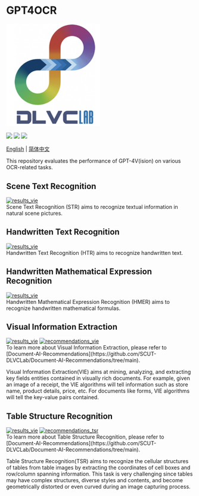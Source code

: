 # GPT4OCR

<div align="left">
  <p>
      <img width="50%" src="images/DLVC.png"></a>
  </p>

  <a href=""><img src="https://img.shields.io/github/stars/{SCUT-DLVCLab}/{GPT4OCR}.svg"></a>
  <a href=""><img src="https://img.shields.io/github/issues/{SCUT-DLVCLab}/{GPT4OCR}.svg"></a>
  <a href=""><img src="https://img.shields.io/github/issues-pr/{SCUT-DLVCLab}/{GPT4OCR}.svg"></a>

[English](README.md) | [简体中文](README.zh-CN.md)
<br>

This repository evaluates the performance of GPT-4V(ision) on various OCR-related tasks. 

<!-- <div>
    <a href=""><img src="https://img.shields.io/badge/-Run on gradio-orange" alt="gradio"></a>
</div> -->


<h2>Scene Text Recognition</h2>
<div>
    <a href="results/str/results_str.md"><img src="https://img.shields.io/badge/Evaluation- 🗒️Results-blue" alt="results_vie"></a>
</div>
<div align="left">
Scene Text Recognition (STR) aims to recognize textual information in natural scene pictures.
<div align="left">
<h2>Handwritten Text Recognition</h2>
<div>
    <a href="results/htr/result_htr.md"><img src="https://img.shields.io/badge/Evaluation- 🗒️Results-blue" alt="results_vie"></a>
<div align="left">
Handwritten Text Recognition (HTR) aims to recognize handwritten text.
</div>
<div align="left">
<h2>Handwritten Mathematical Expression Recognition</h2>
<div>
    <a href="results/hmer/results_hmer.md"><img src="https://img.shields.io/badge/Evaluation- 🗒️Results-blue" alt="results_vie"></a>
<div align="left">
Handwritten Mathematical Expression Recognition (HMER) aims to recognize handwritten mathematical formulas.
</div>
<div align="left">
<h2>Visual Information Extraction</h2>

<div>
    <a href="results/vie/results_vie.md"><img src="https://img.shields.io/badge/Evaluation- 🗒️Results-blue" alt="results_vie"></a>
    <a href="https://github.com/SCUT-DLVCLab/Document-AI-Recommendations/tree/main"><img src="https://img.shields.io/badge/Resource-🧷Collections-orange" alt="recommendations_vie"></a>
</div>
<div align="left">
To learn more about Visual Information Extraction, please refer to [Document-AI-Recommendations](https://github.com/SCUT-DLVCLab/Document-AI-Recommendations/tree/main).

Visual Information Extraction(VIE) aims at mining, analyzing, and extracting key fields entities contained in visually rich documents. For example, given an image of a receipt, the VIE algorithms will tell information such as store name, product details, price, etc. For documents like forms, VIE algorithms will tell the key-value pairs contained.
<div align="left">
<h2>Table Structure Recognition</h2>
<div>
    <a href="results/tsr/results_tsr.md"><img src="https://img.shields.io/badge/Evaluation- 🗒️Results-blue" alt="results_vie"></a>
    <a href="https://github.com/SCUT-DLVCLab/Document-AI-Recommendations/tree/main"><img src="https://img.shields.io/badge/Resource-🧷Collections-orange" alt="recommendations_tsr"></a>
</div>
<div align="left">
To learn more about Table Structure Recognition, please refer to [Document-AI-Recommendations](https://github.com/SCUT-DLVCLab/Document-AI-Recommendations/tree/main).

Table Structure Recognition(TSR) aims to recognize the cellular structures of tables from table images by extracting the coordinates of cell boxes and row/column spanning information. This task is very challenging since tables may have complex structures, diverse styles and contents, and become geometrically distorted or even curved during an image capturing process.

<!-- <h2>Layout Analysis</h2> -->

</div>